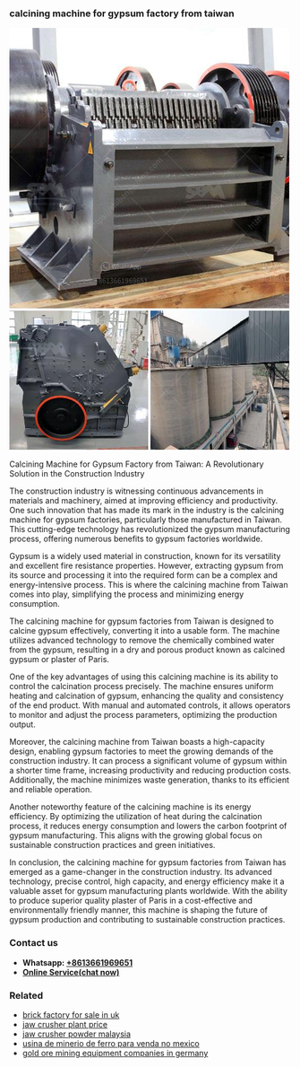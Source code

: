 <h3>calcining machine for gypsum factory from taiwan</h3><img src='1706767869.jpg' alt=''><p>Calcining Machine for Gypsum Factory from Taiwan: A Revolutionary Solution in the Construction Industry</p><p>The construction industry is witnessing continuous advancements in materials and machinery, aimed at improving efficiency and productivity. One such innovation that has made its mark in the industry is the calcining machine for gypsum factories, particularly those manufactured in Taiwan. This cutting-edge technology has revolutionized the gypsum manufacturing process, offering numerous benefits to gypsum factories worldwide.</p><p>Gypsum is a widely used material in construction, known for its versatility and excellent fire resistance properties. However, extracting gypsum from its source and processing it into the required form can be a complex and energy-intensive process. This is where the calcining machine from Taiwan comes into play, simplifying the process and minimizing energy consumption.</p><p>The calcining machine for gypsum factories from Taiwan is designed to calcine gypsum effectively, converting it into a usable form. The machine utilizes advanced technology to remove the chemically combined water from the gypsum, resulting in a dry and porous product known as calcined gypsum or plaster of Paris.</p><p>One of the key advantages of using this calcining machine is its ability to control the calcination process precisely. The machine ensures uniform heating and calcination of gypsum, enhancing the quality and consistency of the end product. With manual and automated controls, it allows operators to monitor and adjust the process parameters, optimizing the production output.</p><p>Moreover, the calcining machine from Taiwan boasts a high-capacity design, enabling gypsum factories to meet the growing demands of the construction industry. It can process a significant volume of gypsum within a shorter time frame, increasing productivity and reducing production costs. Additionally, the machine minimizes waste generation, thanks to its efficient and reliable operation.</p><p>Another noteworthy feature of the calcining machine is its energy efficiency. By optimizing the utilization of heat during the calcination process, it reduces energy consumption and lowers the carbon footprint of gypsum manufacturing. This aligns with the growing global focus on sustainable construction practices and green initiatives.</p><p>In conclusion, the calcining machine for gypsum factories from Taiwan has emerged as a game-changer in the construction industry. Its advanced technology, precise control, high capacity, and energy efficiency make it a valuable asset for gypsum manufacturing plants worldwide. With the ability to produce superior quality plaster of Paris in a cost-effective and environmentally friendly manner, this machine is shaping the future of gypsum production and contributing to sustainable construction practices.</p><h3>Contact us</h3><ul><li><strong>Whatsapp:&nbsp;<a href="https://wa.me/8613661969651">+8613661969651</a></strong></li><li><a href="https://swt.shibang-china.com/?git&amp;zhl&amp;calcining machine for gypsum factory from taiwan"><strong>Online Service(chat now)</strong></a></li></ul><h3>Related</h3><ul><li><a href='brick factory for sale in uk.md'>brick factory for sale in uk</a></li><li><a href='jaw crusher plant price.md'>jaw crusher plant price</a></li><li><a href='jaw crusher powder malaysia.md'>jaw crusher powder malaysia</a></li><li><a href='usina de minerio de ferro para venda no mexico.md'>usina de minerio de ferro para venda no mexico</a></li><li><a href='gold ore mining equipment companies in germany.md'>gold ore mining equipment companies in germany</a></li></ul>